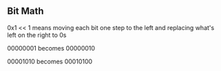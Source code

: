 ## Bit Math

0x1 << 1
means moving each bit one step to the left and replacing what's left on the right to 0s

00000001 becomes 00000010

00001010 becomes 00010100
